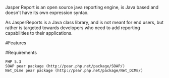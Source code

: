  
Jasper Report is an open source java reporting engine, is Java based and doesn't have its own expression syntax.

As JasperReports is a Java class library, and is not meant for end users, but rather is targeted towards developers who need to add reporting capabilities to their applications.


#Features

    

#Requirements

    PHP 5.3
    SOAP pear package (http://pear.php.net/package/SOAP/)
    Net_Dime pear package (http://pear.php.net/package/Net_DIME/)

